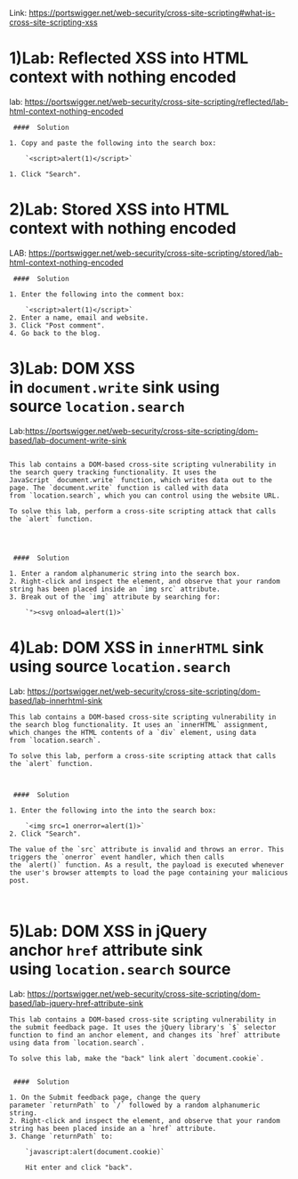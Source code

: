 Link: https://portswigger.net/web-security/cross-site-scripting#what-is-cross-site-scripting-xss



# 1)Lab: Reflected XSS into HTML context with nothing encoded
lab: https://portswigger.net/web-security/cross-site-scripting/reflected/lab-html-context-nothing-encoded

```
 ####  Solution

1. Copy and paste the following into the search box:
    
    `<script>alert(1)</script>`
    
1. Click "Search".

```



# 2)Lab: Stored XSS into HTML context with nothing encoded

LAB: https://portswigger.net/web-security/cross-site-scripting/stored/lab-html-context-nothing-encoded

```
 ####  Solution

1. Enter the following into the comment box:
    
    `<script>alert(1)</script>`
2. Enter a name, email and website.
3. Click "Post comment".
4. Go back to the blog.
```


# 3)Lab: DOM XSS in `document.write` sink using source `location.search`

Lab:https://portswigger.net/web-security/cross-site-scripting/dom-based/lab-document-write-sink

```

This lab contains a DOM-based cross-site scripting vulnerability in the search query tracking functionality. It uses the JavaScript `document.write` function, which writes data out to the page. The `document.write` function is called with data from `location.search`, which you can control using the website URL.

To solve this lab, perform a cross-site scripting attack that calls the `alert` function.




 ####  Solution

1. Enter a random alphanumeric string into the search box.
2. Right-click and inspect the element, and observe that your random string has been placed inside an `img src` attribute.
3. Break out of the `img` attribute by searching for:
    
    `"><svg onload=alert(1)>`
```

# 4)Lab: DOM XSS in `innerHTML` sink using source `location.search`

Lab: https://portswigger.net/web-security/cross-site-scripting/dom-based/lab-innerhtml-sink

```
This lab contains a DOM-based cross-site scripting vulnerability in the search blog functionality. It uses an `innerHTML` assignment, which changes the HTML contents of a `div` element, using data from `location.search`.

To solve this lab, perform a cross-site scripting attack that calls the `alert` function.



 ####  Solution

1. Enter the following into the into the search box:
    
    `<img src=1 onerror=alert(1)>`
2. Click "Search".

The value of the `src` attribute is invalid and throws an error. This triggers the `onerror` event handler, which then calls the `alert()` function. As a result, the payload is executed whenever the user's browser attempts to load the page containing your malicious post.

 
```


# 5)Lab: DOM XSS in jQuery anchor `href` attribute sink using `location.search` source

Lab: https://portswigger.net/web-security/cross-site-scripting/dom-based/lab-jquery-href-attribute-sink

```
This lab contains a DOM-based cross-site scripting vulnerability in the submit feedback page. It uses the jQuery library's `$` selector function to find an anchor element, and changes its `href` attribute using data from `location.search`.

To solve this lab, make the "back" link alert `document.cookie`.


 ####  Solution

1. On the Submit feedback page, change the query parameter `returnPath` to `/` followed by a random alphanumeric string.
2. Right-click and inspect the element, and observe that your random string has been placed inside an a `href` attribute.
3. Change `returnPath` to:
    
    `javascript:alert(document.cookie)`
    
    Hit enter and click "back".
```

